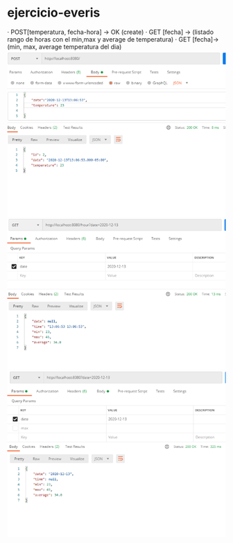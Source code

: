 # ejercicio-everis
·  POST[temperatura, fecha-hora] -> OK (create)
·  GET [fecha] -> (listado rango de horas con el min,max y average de temperatura)
·  GET [fecha]-> (min, max, average temperatura del dia)
![alt text](https://github.com/Diego-Firm/ejercicio-everis/blob/master/imgs/post%201.PNG?raw=true)
![alt text](https://github.com/Diego-Firm/ejercicio-everis/blob/master/imgs/get%202.PNG?raw=true)
![alt text](https://github.com/Diego-Firm/ejercicio-everis/blob/master/imgs/get%201.PNG?raw=true)



